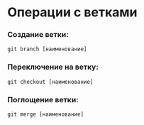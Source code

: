 # Операции с ветками

### Создание ветки:
    git branch [наименование]

### Переключение на ветку:
    git checkout [наименование]

### Поглощение ветки:
    git merge [наименование]
    